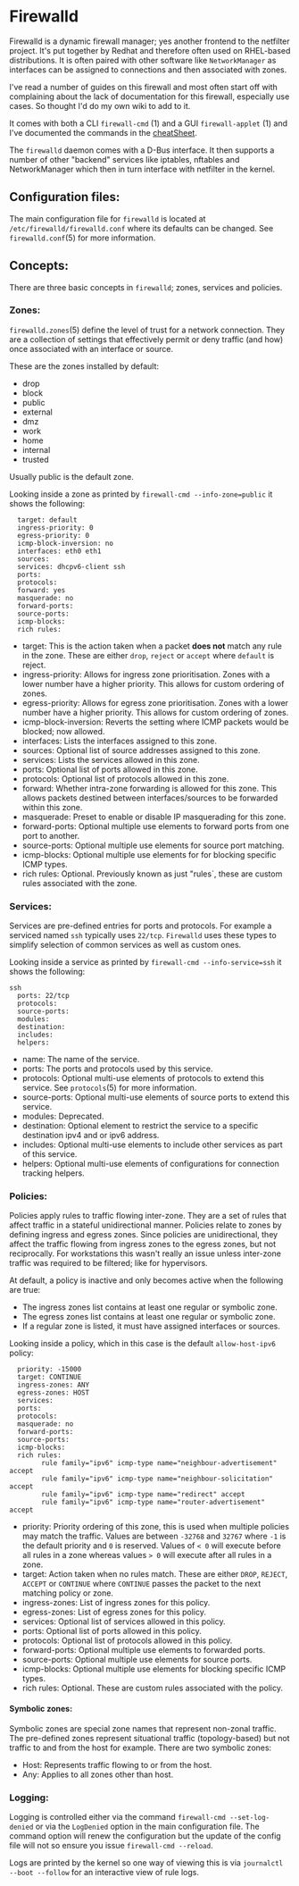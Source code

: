 # Firewalld

Firewalld is a dynamic firewall manager; yes another frontend to the netfilter project. It's put together by Redhat and therefore often used on RHEL-based distributions. It is often paired with other software like `NetworkManager` as interfaces can be assigned to connections and then associated with zones.

I've read a number of guides on this firewall and most often start off with complaining about the lack of documentation for this firewall, especially use cases. So thought I'd do my own wiki to add to it.

It comes with both a CLI `firewall-cmd` (1) and a GUI `firewall-applet` (1) and I've documented the commands in the [cheatSheet](../../CheatSheet.md#firewalld).

The `firewalld` daemon comes with a D-Bus interface. It then supports a number of other "backend" services like iptables, nftables and NetworkManager which then in turn interface with netfilter in the kernel.

## Configuration files:

The main configuration file for `firewalld` is located at `/etc/firewalld/firewalld.conf` where its defaults can be changed. See `firewalld.conf`(5) for more information.

## Concepts:

There are three basic concepts in `firewalld`; zones, services and policies.

### Zones:

`firewalld.zones`(5) define the level of trust for a network connection. They are a collection of settings that effectively permit or deny traffic (and how) once associated with an interface or source.

These are the zones installed by default:

- drop
- block
- public 
- external
- dmz
- work
- home
- internal
- trusted

Usually public is the default zone. 

Looking inside a zone as printed by `firewall-cmd --info-zone=public` it shows the following:

```plaintext
  target: default
  ingress-priority: 0
  egress-priority: 0
  icmp-block-inversion: no
  interfaces: eth0 eth1
  sources:
  services: dhcpv6-client ssh
  ports:
  protocols:
  forward: yes
  masquerade: no
  forward-ports:
  source-ports:
  icmp-blocks:
  rich rules:
```

- target: This is the action taken when a packet **does not** match any rule in the zone. These are either `drop`, `reject` or `accept` where `default` is reject.
- ingress-priority: Allows for ingress zone prioritisation. Zones with a lower number have a higher priority. This allows for custom ordering of zones.
- egress-priority: Allows for egress zone prioritisation. Zones with a lower number have a higher priority. This allows for custom ordering of zones.
- icmp-block-inversion: Reverts the setting where ICMP packets would be blocked; now allowed.
- interfaces: Lists the interfaces assigned to this zone.
- sources: Optional list of source addresses assigned to this zone. 
- services: Lists the services allowed in this zone.
- ports: Optional list of ports allowed in this zone.
- protocols: Optional list of protocols allowed in this zone.
- forward: Whether intra-zone forwarding is allowed for this zone. This allows packets destined between interfaces/sources to be forwarded within this zone. 
- masquerade: Preset to enable or disable IP masquerading for this zone.
- forward-ports: Optional multiple use elements to forward ports from one port to another.
- source-ports: Optional multiple use elements for source port matching.
- icmp-blocks: Optional multiple use elements for for blocking specific ICMP types.
- rich rules: Optional. Previously known as just "rules`, these are custom rules associated with the zone. 

### Services:

Services are pre-defined entries for ports and protocols. For example a serviced named `ssh` typically uses `22/tcp`. `Firewalld` uses these types to simplify selection of common services as well as custom ones.

Looking inside a service as printed by `firewall-cmd --info-service=ssh` it shows the following:

```plaintext
ssh
  ports: 22/tcp 
  protocols:    
  source-ports: 
  modules:      
  destination:  
  includes:
  helpers:
```

- name: The name of the service.
- ports: The ports and protocols used by this service. 
- protocols: Optional multi-use elements of protocols to extend this service. See `protocols`(5) for more information.
- source-ports: Optional multi-use elements of source ports to extend this service.
- modules: Deprecated.
- destination: Optional element to restrict the service to a specific destination ipv4 and or ipv6 address.
- includes: Optional multi-use elements to include other services as part of this service.
- helpers: Optional multi-use elements of configurations for connection tracking helpers.

### Policies:

Policies apply rules to traffic flowing inter-zone. They are a set of rules that affect traffic in a stateful unidirectional manner. Policies relate to zones by defining ingress and egress zones. Since policies are unidirectional, they affect the traffic flowing from ingress zones to the egress zones, but not reciprocally. For workstations this wasn't really an issue unless inter-zone traffic was required to be filtered; like for hypervisors.

At default, a policy is inactive and only becomes active when the following are true:

- The ingress zones list contains at least one regular or symbolic zone.
- The egress zones list contains at least one regular or symbolic zone.
- If a regular zone is listed, it must have assigned interfaces or sources.

Looking inside a policy, which in this case is the default `allow-host-ipv6` policy:

```plaintext
  priority: -15000      
  target: CONTINUE      
  ingress-zones: ANY    
  egress-zones: HOST    
  services: 
  ports: 
  protocols:
  masquerade: no
  forward-ports:
  source-ports:
  icmp-blocks:
  rich rules:
        rule family="ipv6" icmp-type name="neighbour-advertisement" accept
        rule family="ipv6" icmp-type name="neighbour-solicitation" accept
        rule family="ipv6" icmp-type name="redirect" accept
        rule family="ipv6" icmp-type name="router-advertisement" accept
```

- priority: Priority ordering of this zone, this is used when multiple policies may match the traffic. Values are between `-32768` and `32767` where `-1` is the default priority and `0` is reserved. Values of `< 0` will execute before all rules in a zone whereas values `> 0` will execute after all rules in a zone.
- target: Action taken when no rules match. These are either `DROP`, `REJECT`, `ACCEPT` or `CONTINUE` where `CONTINUE` passes the packet to the next matching policy or zone.
- ingress-zones: List of ingress zones for this policy.
- egress-zones: List of egress zones for this policy.
- services: Optional list of services allowed in this policy.
- ports: Optional list of ports allowed in this policy.
- protocols: Optional list of protocols allowed in this policy.
- forward-ports: Optional multiple use elements to forwarded ports.
- source-ports: Optional multiple use elements for source ports.
- icmp-blocks: Optional multiple use elements for blocking specific ICMP types.
- rich rules: Optional. These are custom rules associated with the policy.

#### Symbolic zones:

Symbolic zones are special zone names that represent non-zonal traffic. The pre-defined zones represent situational traffic (topology-based) but not traffic to and from the host for example. There are two symbolic zones:

- Host: Represents traffic flowing to or from the host. 
- Any: Applies to all zones other than host. 

### Logging:

Logging is controlled either via the command `firewall-cmd --set-log-denied` or via the `LogDenied` option in the main configuration file. The command option will renew the configuration but the update of the config file will not so ensure you issue `firewall-cmd --reload`.

Logs are printed by the kernel so one way of viewing this is via `journalctl --boot --follow` for an interactive view of rule logs. 